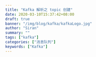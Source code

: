 ```yaml
---
title: "Kafka 解析之 topic 创建"
date: 2020-03-10T15:37:42+08:00
draft: true
banner: "/img/blog/kafka/kafkaLogo.jpg"
author: "Siran"
summary: ""
tags: ["kafka"]
categories: ["消息队列"]
keywords: ["Kafka"]
---
```



